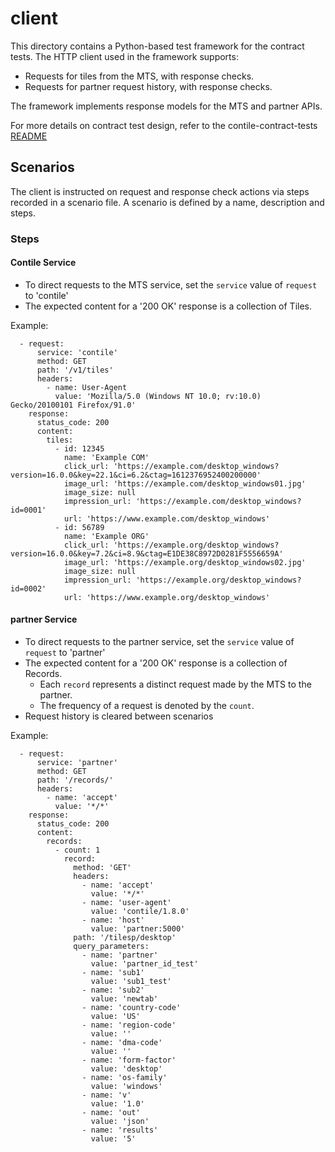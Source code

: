 # client

This directory contains a Python-based test framework for the contract tests.
The HTTP client used in the framework supports:

* Requests for tiles from the MTS, with response checks. 
* Requests for partner request history, with response checks.

The framework implements response models for the MTS and partner APIs.

For more details on contract test design, refer to the contile-contract-tests
[README][contract_tests_readme]

## Scenarios

The client is instructed on request and response check actions via steps recorded in a 
scenario file. A scenario is defined by a name, description and steps.

### Steps

#### Contile Service

* To direct requests to the MTS service, set the `service` value of `request` to 
'contile'
* The expected content for a '200 OK' response is a collection of Tiles.

Example:

      - request:
          service: 'contile'
          method: GET
          path: '/v1/tiles'
          headers:
            - name: User-Agent
              value: 'Mozilla/5.0 (Windows NT 10.0; rv:10.0) Gecko/20100101 Firefox/91.0'
        response:
          status_code: 200
          content:
            tiles:
              - id: 12345
                name: 'Example COM'
                click_url: 'https://example.com/desktop_windows?version=16.0.0&key=22.1&ci=6.2&ctag=1612376952400200000'
                image_url: 'https://example.com/desktop_windows01.jpg'
                image_size: null
                impression_url: 'https://example.com/desktop_windows?id=0001'
                url: 'https://www.example.com/desktop_windows'
              - id: 56789
                name: 'Example ORG'
                click_url: 'https://example.org/desktop_windows?version=16.0.0&key=7.2&ci=8.9&ctag=E1DE38C8972D0281F5556659A'
                image_url: 'https://example.org/desktop_windows02.jpg'
                image_size: null
                impression_url: 'https://example.org/desktop_windows?id=0002'
                url: 'https://www.example.org/desktop_windows'

#### partner Service

* To direct requests to the partner service, set the `service` value of `request` to 
'partner'
* The expected content for a '200 OK' response is a collection of Records.
    * Each `record` represents a distinct request made by the MTS to the partner.
    * The frequency of a request is denoted by the `count`.
* Request history is cleared between scenarios

Example:

      - request:
          service: 'partner'
          method: GET
          path: '/records/'
          headers:
            - name: 'accept'
              value: '*/*'
        response:
          status_code: 200
          content:
            records:
              - count: 1
                record:
                  method: 'GET'
                  headers:
                    - name: 'accept'
                      value: '*/*'
                    - name: 'user-agent'
                      value: 'contile/1.8.0'
                    - name: 'host'
                      value: 'partner:5000'
                  path: '/tilesp/desktop'
                  query_parameters:
                    - name: 'partner'
                      value: 'partner_id_test'
                    - name: 'sub1'
                      value: 'sub1_test'
                    - name: 'sub2'
                      value: 'newtab'
                    - name: 'country-code'
                      value: 'US'
                    - name: 'region-code'
                      value: ''
                    - name: 'dma-code'
                      value: ''
                    - name: 'form-factor'
                      value: 'desktop'
                    - name: 'os-family'
                      value: 'windows'
                    - name: 'v'
                      value: '1.0'
                    - name: 'out'
                      value: 'json'
                    - name: 'results'
                      value: '5'

[contract_tests_readme]: ../README.md
